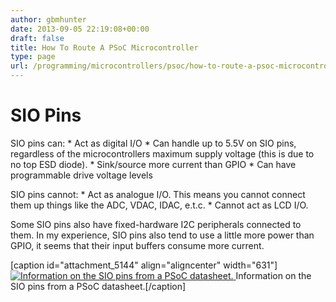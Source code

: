 ```yaml
---
author: gbmhunter
date: 2013-09-05 22:19:08+00:00
draft: false
title: How To Route A PSoC Microcontroller
type: page
url: /programming/microcontrollers/psoc/how-to-route-a-psoc-microcontroller
---
```


# SIO Pins

SIO pins can:  * Act as digital I/O  * Can handle up to 5.5V on SIO pins, regardless of the microcontrollers maximum supply voltage (this is due to no top ESD diode).  * Sink/source more current than GPIO  * Can have programmable drive voltage levels

SIO pins cannot:  * Act as analogue I/O. This means you cannot connect them up things like the ADC, VDAC, IDAC, e.t.c.  * Cannot act as LCD I/O.

Some SIO pins also have fixed-hardware I2C peripherals connected to them. In my experience, SIO pins also tend to use a little more power than GPIO, it seems that their input buffers consume more current.

[caption id="attachment_5144" align="aligncenter" width="631"][![Information on the SIO pins from a PSoC datasheet.](/images/2013/09/additional-features-only-provided-on-sio-pins.png)
](/images/2013/09/additional-features-only-provided-on-sio-pins.png) Information on the SIO pins from a PSoC datasheet.[/caption]

